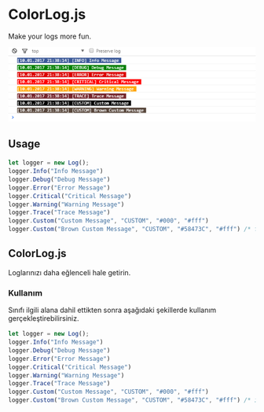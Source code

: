 # ColorLog.js

Make your logs more fun.

![ss1.png](ss1.png)

## Usage

```js
let logger = new Log();
logger.Info("Info Message")
logger.Debug("Debug Message")
logger.Error("Error Message")
logger.Critical("Critical Message")
logger.Warning("Warning Message")
logger.Trace("Trace Message")
logger.Custom("Custom Message", "CUSTOM", "#000", "#fff")
logger.Custom("Brown Custom Message", "CUSTOM", "#58473C", "#fff") /* first: background, second: text color */
```

## ColorLog.js

Loglarınızı daha eğlenceli hale getirin.

### Kullanım

Sınıfı ilgili alana dahil ettikten sonra aşağıdaki şekillerde kullanım gerçekleştirebilirsiniz.

```js
let logger = new Log();
logger.Info("Info Message")
logger.Debug("Debug Message")
logger.Error("Error Message")
logger.Critical("Critical Message")
logger.Warning("Warning Message")
logger.Trace("Trace Message")
logger.Custom("Custom Message", "CUSTOM", "#000", "#fff")
logger.Custom("Brown Custom Message", "CUSTOM", "#58473C", "#fff") /* ilk hex kodu arkaplan rengi, ikincisi yazı rengi */
```
